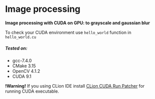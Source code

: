 # Image processing
**Image processing with CUDA on GPU: to grayscale and gaussian blur**

To check your CUDA environment use `hello_world` function in `hello_world.cu`

##### Tested on:
 - gcc-7.4.0
 - CMake 3.15
 - OpenCV 4.1.2
 - CUDA 9.1
 
 **!Warning!** If you using CLion IDE install 
 [CLion CUDA Run Patcher](https://plugins.jetbrains.com/plugin/10691-clion-cuda-run-patcher) 
 for running CUDA executable.